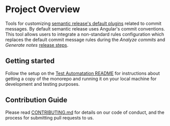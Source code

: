 # Project Overview

Tools for customizing [semantic release's default plugins](https://semantic-release.gitbook.io/semantic-release/usage/plugins#plugins) related to commit messages. By default semantic release uses Angular's commit conventions. This tool allows users to integrate a non-standard rules configuration which replaces the default commit message rules during the  _Analyze commits_ and _Generate notes_ [release steps](https://semantic-release.gitbook.io/semantic-release/#release-steps).

## Getting started

Follow the setup on the [Test Automatation README](../../README.md) for instructions about getting a copy of the monorepo and running it on your local machine for development and testing purposes.

## Contribution Guide

Please read [CONTRIBUTING.md](../../CONTRIBUTING.md) for details on our code of conduct, and the process for submitting pull requests to us.

